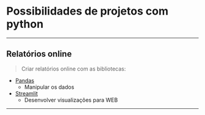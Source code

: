 # Possibilidades de projetos com python
---
## Relatórios online
> Criar relatórios online com as bibliotecas:
* [Pandas](https://pandas.pydata.org)
  * Manipular os dados
* [Streamlit](https://streamlit.io)
  * Desenvolver visualizações para WEB
---
## 
